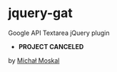 # jquery-gat
Google API Textarea jQuery plugin

- **PROJECT CANCELED**

by [Michał Moskal](http://mmoskal.tk)
